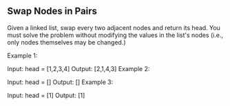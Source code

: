 ## Swap Nodes in Pairs
Given a linked list, swap every two adjacent nodes and return its head. You must solve the problem without modifying the values in the list's nodes (i.e., only nodes themselves may be changed.)

 

Example 1:


Input: head = [1,2,3,4]
Output: [2,1,4,3]
Example 2:

Input: head = []
Output: []
Example 3:

Input: head = [1]
Output: [1]
